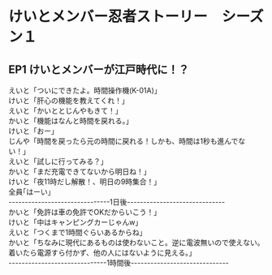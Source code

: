 # けいとメンバー忍者ストーリー　シーズン１
## EP1 けいとメンバーが江戸時代に！？
えいと「ついにできたよ。時間操作機(K-01A)」<br>
けいと「肝心の機能を教えてくれ！」<br>
えいと「かいととじんやもきて！」<br>
かいと「機能はなんと時間を戻れる。」<br>
けいと「おー」<br>
じんや「時間を戻ったら元の時間に戻れる！しかも、時間は1秒も進んでない！」<br>
えいと「試しに行ってみる？」<br>
かいと「まだ充電できてないから明日ね！」<br>
けいと「夜11時だし解散！、明日の9時集合！」<br>
全員｢はーい｣<br>
-------------------------------1日後------------------------------<br>
かいと「免許は車の免許でOKだからいこう！」<br>
けいと「中はキャンピングカーじゃんw」<br>
えいと「つくまで1時間ぐらいあるからね」<br>
かいと「ちなみに現代にあるものは使わないこと。逆に電波無いので使えない。着いたら電源すら付かず、他の人にはないように見える。」<br>
------------------------------1時間後------------------------------<br>
